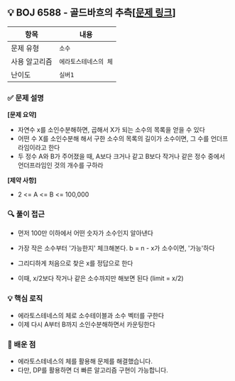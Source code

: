 ## 💡 BOJ 6588 - 골드바흐의 추측[[문제 링크](https://www.acmicpc.net/problem/6588)]

| 항목 | 내용 |
|------|------|
| 문제 유형 | `소수` |
| 사용 알고리즘 | `에라토스테네스의 체` |
| 난이도 | `실버1` |

### ✅ 문제 설명
**[문제 요약]**

- 자연수 x를 소인수분해하면, 곱해서 X가 되는 소수의 목록을 얻을 수 있다
- 어떤 수 X를 소인수분해 해서 구한 소수의 목록의 길이가 소수이면, 그 수를 언더프라임이라고 한다
- 두 정수 A와 B가 주어졌을 때, A보다 크거나 같고 B보다 작거나 같은 정수 중에서 언더프라임인 것의 개수를 구하라

**[제약 사항]**

- 2 <= A <= B <= 100,000

### 🔍 풀이 접근
- 먼저 100만 이하에서 어떤 숫자가 소수인지 알아낸다

- 가장 작은 소수부터 '가능한지' 체크해본다. b = n - x가 소수이면, '가능'하다

- 그리디하게 처음으로 찾은 x를 정답으로 한다

- 이때, x/2보다 작거나 같은 소수까지만 해보면 된다 (limit = x/2)

### 💡 핵심 로직
- 에라토스테네스의 체로 소수테이블과 소수 벡터를 구한다
- 이제 다시 A부터 B까지 소인수분해하면서 카운팅한다

### 📌 배운 점
- 에라토스테네스의 체를 활용해 문제를 해결했습니다.
- 다만, DP를 활용하면 더 빠른 알고리즘 구현이 가능합니다.